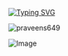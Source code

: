 [![Typing SVG](https://readme-typing-svg.demolab.com/?&lines=Hi+there+I'm+Praveen)](https://git.io/typing-svg)
<p align="left"> <img src="https://komarev.com/ghpvc/?username=praveens649&label=Profile%20views&color=0e75b6&style=flat" alt="praveens649" /> </p>

![Image](https://github.com/user-attachments/assets/9f08d59c-a53d-4079-8500-09a21755909f)


